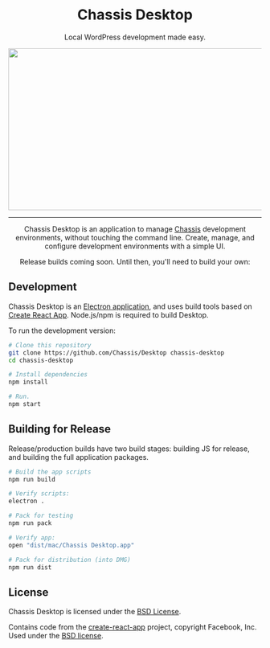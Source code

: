 <div align="center">
	<h1>Chassis Desktop</h1>
	<p>Local WordPress development made easy.</p>
	<img src="http://beta.chassis.io/images/main@2x.png" width="772" height="322" />
	<hr />
	<p>Chassis Desktop is an application to manage <a href="https://github.com/Chassis/Chassis">Chassis</a> development environments, without touching the command line. Create, manage, and configure development environments with a simple UI.</p>
	<!-- **[Install Chassis Desktop &rarr;](http://chassis.io/)** -->
	<p>Release builds coming soon. Until then, you'll need to build your own:</p>
</div>

## Development

Chassis Desktop is an [Electron application](http://electron.atom.io/), and uses build tools based on [Create React App][create-react-app]. Node.js/npm is required to build Desktop.

To run the development version:

```sh
# Clone this repository
git clone https://github.com/Chassis/Desktop chassis-desktop
cd chassis-desktop

# Install dependencies
npm install

# Run.
npm start
```


## Building for Release

Release/production builds have two build stages: building JS for release, and building the full application packages.

```sh
# Build the app scripts
npm run build

# Verify scripts:
electron .

# Pack for testing
npm run pack

# Verify app:
open "dist/mac/Chassis Desktop.app"

# Pack for distribution (into DMG)
npm run dist
```


## License

Chassis Desktop is licensed under the [BSD License](license.md).

Contains code from the [create-react-app][] project, copyright Facebook, Inc. Used under the [BSD license](https://github.com/facebookincubator/create-react-app/blob/master/LICENSE).

[create-react-app]: https://github.com/facebookincubator/create-react-app
